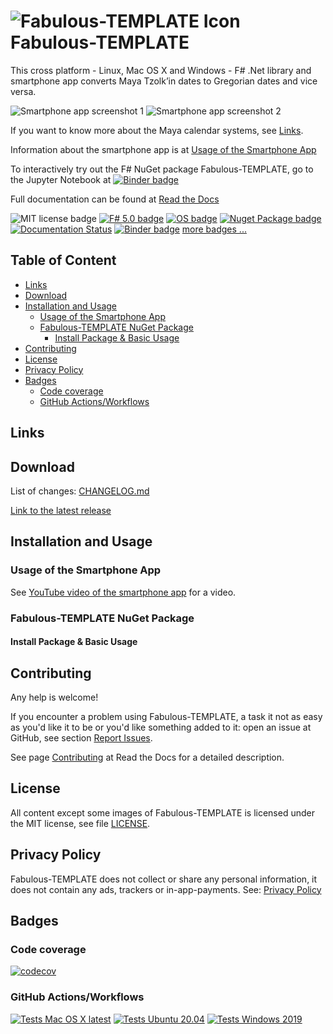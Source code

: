 # ![Fabulous-TEMPLATE Icon](./src/Fabulous-TEMPLATE.Android/Resources/mipmap-mdpi/icon.png) Fabulous-TEMPLATE <!-- omit in toc -->

This cross platform - Linux, Mac OS X and Windows - F# .Net library and smartphone app converts Maya Tzolk’in dates to Gregorian dates and vice versa.

![Smartphone app screenshot 1](./docs/images/Screenshot_1619523461.jpg)
![Smartphone app screenshot 2](./docs/images/Screenshot_1619523505.jpg)

If you want to know more about the Maya calendar systems, see [Links](#links).

Information about the smartphone app is at [Usage of the Smartphone App](#usage-of-the-smartphone-app)

To interactively try out the F# NuGet package Fabulous-TEMPLATE, go to the Jupyter Notebook at [![Binder badge](https://mybinder.org/badge_logo.svg)](https://mybinder.org/v2/gh/Release-Candidate/Fabulous-TEMPLATE/main?filepath=Fabulous-TEMPLATE.ipynb)

Full documentation can be found at [Read the Docs](https://Fabulous-TEMPLATE.readthedocs.io/en/latest/)

![MIT license badge](https://img.shields.io/badge/license-MIT-brightgreen?style=flat)
[![F# 5.0 badge](https://img.shields.io/badge/F%23-5.0-brightgreen?style=flat)](https://fsharp.org/)
[![OS badge](https://img.shields.io/badge/Runs%20on-Linux%7COS%20X%7CWindows%7CAndroid%7CIOS-brightgreen?style=flat)](https://dotnet.microsoft.com/download)
[![Nuget Package badge](https://img.shields.io/nuget/v/Fabulous-TEMPLATE)](https://www.nuget.org/packages/Fabulous-TEMPLATE/)
[![Documentation Status](https://readthedocs.org/projects/Fabulous-TEMPLATE/badge/?version=latest)](https://Fabulous-TEMPLATE.readthedocs.io/en/latest/)
[![Binder badge](https://mybinder.org/badge_logo.svg)](https://mybinder.org/v2/gh/Release-Candidate/Fabulous-TEMPLATE/main?filepath=Fabulous-TEMPLATE.ipynb)
[more badges ...](#badges)

## Table of Content <!-- omit in toc -->

- [Links](#links)
- [Download](#download)
- [Installation and Usage](#installation-and-usage)
  - [Usage of the Smartphone App](#usage-of-the-smartphone-app)
  - [Fabulous-TEMPLATE NuGet Package](#fabulous-template-nuget-package)
    - [Install Package & Basic Usage](#install-package--basic-usage)
- [Contributing](#contributing)
- [License](#license)
- [Privacy Policy](#privacy-policy)
- [Badges](#badges)
  - [Code coverage](#code-coverage)
  - [GitHub Actions/Workflows](#github-actionsworkflows)

## Links



## Download

List of changes: [CHANGELOG.md](https://github.com/Release-Candidate/Fabulous-TEMPLATE/blob/main/CHANGELOG.md)

[Link to the latest release](https://github.com/Release-Candidate/Fabulous-TEMPLATE/releases/latest)

## Installation and Usage

### Usage of the Smartphone App

See [YouTube video of the smartphone app](https://www.youtube.com/watch?v=os32KCEqGCk) for a video.


### Fabulous-TEMPLATE NuGet Package


#### Install Package & Basic Usage


## Contributing

Any help is welcome!

If you encounter a problem using Fabulous-TEMPLATE, a task it not as easy as you'd like it to be or you'd like something added to it: open an issue at GitHub, see section [Report Issues](#report-issues-bugs-and-feature-requests).

See page [Contributing](https://Fabulous-TEMPLATE.readthedocs.io/en/latest/contributing/) at Read the Docs for a detailed description.

## License

All content except some images of Fabulous-TEMPLATE is licensed under the MIT license, see file [LICENSE](https://github.com/Release-Candidate/Fabulous-TEMPLATE/blob/main/LICENSE).

## Privacy Policy

Fabulous-TEMPLATE does not collect or share any personal information, it does not contain any ads, trackers or in-app-payments. See: [Privacy Policy](https://github.com/Release-Candidate/Fabulous-TEMPLATE/blob/main/privacy_policy.md)

## Badges

### Code coverage

[![codecov](https://codecov.io/gh/Release-Candidate/Fabulous-TEMPLATE/branch/main/graph/badge.svg?token=T42arcziQt)](https://codecov.io/gh/Release-Candidate/Fabulous-TEMPLATE)

### GitHub Actions/Workflows

[![Tests Mac OS X latest](https://github.com/Release-Candidate/Fabulous-TEMPLATE/actions/workflows/osx_test.yml/badge.svg)](https://github.com/Release-Candidate/Fabulous-TEMPLATE/actions/workflows/osx_test.yml)
[![Tests Ubuntu 20.04](https://github.com/Release-Candidate/Fabulous-TEMPLATE/actions/workflows/linux_test.yml/badge.svg)](https://github.com/Release-Candidate/Fabulous-TEMPLATE/actions/workflows/linux_test.yml)
[![Tests Windows 2019](https://github.com/Release-Candidate/Fabulous-TEMPLATE/actions/workflows/windows_test.yml/badge.svg)](https://github.com/Release-Candidate/Fabulous-TEMPLATE/actions/workflows/windows_test.yml)
